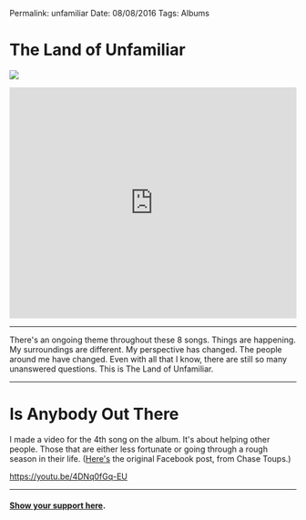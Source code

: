 Permalink: unfamiliar
Date: 08/08/2016
Tags: Albums

# The Land of Unfamiliar

![](https://f4.bcbits.com/img/a1402359940_10.jpg)

<iframe style="border: 0; width: 100%; height: 406px;" src="https://bandcamp.com/EmbeddedPlayer/album=437070492/size=large/bgcol=ffffff/linkcol=63b2cc/artwork=none/transparent=true/" seamless><a href="http://nashp.bandcamp.com/album/the-land-of-unfamiliar">The Land of Unfamiliar by nashp</a></iframe>

---- 

There's an ongoing theme throughout these 8 songs. Things are happening. My surroundings are different. My perspective has changed. The people around me have changed. Even with all that I know, there are still so many unanswered questions. This is The Land of Unfamiliar.

- - -

# Is Anybody Out There

I made a video for the 4th song on the album. It's about helping other people. Those that are either less fortunate or going through a rough season in their life. ([Here's](https://www.facebook.com/chase.toups/posts/1171085852933496) the original Facebook post, from Chase Toups.)

https://youtu.be/4DNq0fGq-EU

---- 

#### [Show your support here](money).

